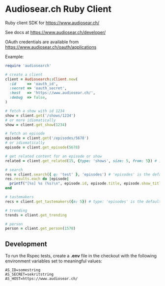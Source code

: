 Audiosear.ch Ruby Client
=========================================

Ruby client SDK for https://www.audiosear.ch/

See docs at https://www.audiosear.ch/developer/

OAuth credentials are available from https://www.audiosear.ch/oauth/applications

Example:

```ruby
require 'audiosearch'

# create a client
client = Audiosearch::Client.new(
  :id     => 'oauth_id',
  :secret => 'oauth_secret',
  :host   => 'https://www.audiosear.ch/',
  :debug  => false,
)

# fetch a show with id 1234
show = client.get('/shows/1234')
# or more idiomatically
show = client.get_show(1234)

# fetch an episode
episode = client.get('/episodes/5678')
# or idiomatically
episode = client.get_episode(5678)

# get related content for an episode or show
related = client.get_related(15, {type: 'shows', size: 5, from: 5}) # id is required, type: 'episodes' is default

# search
res = client.search({ q: 'test' }, 'episodes') # 'episodes' is the default - 'shows', 'people' also searchable
res.results.each do |episode|
  printf("[%s] %s (%s)\n", episode.id, episode.title, episode.show_title)
end

# tastemakers
recs = client.get_tastemakers({n: 5}) # type: 'episodes' is the default, may also specify type: 'shows'

# trending
trends = client.get_trending

# person
person = client.get_person(1578)
```

## Development

To run the Rspec tests, create a **.env** file in the checkout
with the following environment variables set to meaningful values:

```
AS_ID=somestring
AS_SECRET=sekritstring
AS_HOST=https://www.audiosear.ch/
```
